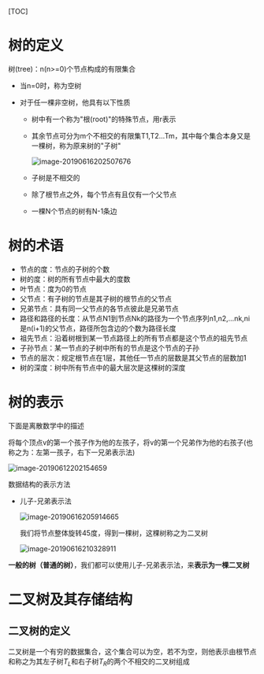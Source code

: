[TOC]



# 树的定义

树(tree)：n(n>=0)个节点构成的有限集合

* 当n=0时，称为空树

* 对于任一棵非空树，他具有以下性质

  * 树中有一个称为"根(root)"的特殊节点，用r表示

  * 其余节点可分为m个不相交的有限集T1,T2...Tm，其中每个集合本身又是一棵树，称为原来树的"子树"

    ![image-20190616202507676](/Users/chenyansong/Documents/note/images/data_structure/image-20190616202507676.png)
  
  * 子树是不相交的
  * 除了根节点之外，每个节点有且仅有一个父节点
  * 一棵N个节点的树有N-1条边

# 树的术语

* 节点的度：节点的子树的个数
* 树的度：树的所有节点中最大的度数
* 叶节点：度为0的节点
* 父节点：有子树的节点是其子树的根节点的父节点
* 兄弟节点：具有同一父节点的各节点彼此是兄弟节点
* 路径和路径的长度：从节点N1到节点Nk的路径为一个节点序列n1,n2,...nk,ni是n(i+1)的父节点，路径所包含边的个数为路径长度
* 祖先节点：沿着树根到某一节点路径上的所有节点都是这个节点的祖先节点
* 子孙节点：某一节点的子树中所有的节点是这个节点的子孙
* 节点的层次：规定根节点在1层，其他任一节点的层数是其父节点的层数加1
* 树的深度：树中所有节点中的最大层次是这棵树的深度



# 树的表示

下面是离散数学中的描述

将每个顶点v的第一个孩子作为他的左孩子，将v的第一个兄弟作为他的右孩子(也称之为：左第一孩子，右下一兄弟表示法)

![image-20190612202154659](/Users/chenyansong/Documents/note/images/discrete_math/image-20190612202154659.png)



数据结构的表示方法

* 儿子-兄弟表示法

  ![image-20190616205914665](/Users/chenyansong/Documents/note/images/data_structure/image-20190616205914665.png)

  我们将节点整体旋转45度，得到一棵树，这棵树称之为二叉树

  ![image-20190616210328911](/Users/chenyansong/Documents/note/images/data_structure/image-20190616210328911.png)

**一般的树（普通的树）**，我们都可以使用儿子-兄弟表示法，来**表示为一棵二叉树**



# 二叉树及其存储结构

## 二叉树的定义

二叉树是一个有穷的数据集合，这个集合可以为空，若不为空，则他表示由根节点和称之为其左子树$T_L$和右子树$T_R$的两个不相交的二叉树组成